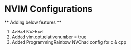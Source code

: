 # NVIM Configurations
** Adding below features **
 1. Added NVchad
 2. Added vim.opt.relativenumber = true
 3. Added ProgrammingRainbow NVChad config for c & cpp
